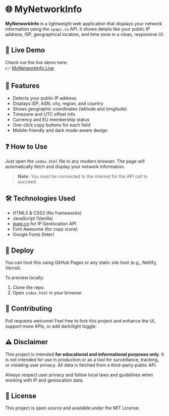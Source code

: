 # 🌐 MyNetworkInfo

**MyNetworkInfo** is a lightweight web application that displays your network information using the `ipapi.co` API. It shows details like your public IP address, ISP, geographical location, and time zone in a clean, responsive UI.

## 🔗 Live Demo

Check out the live demo here:  
👉 [MyNetworkInfo Live](https://yourusername.github.io/mynetworkinfo/)

## 🔧 Features

- Detects your public IP address
- Displays ISP, ASN, city, region, and country
- Shows geographic coordinates (latitude and longitude)
- Timezone and UTC offset info
- Currency and EU membership status
- One-click copy buttons for each field
- Mobile-friendly and dark mode-aware design

## ❓ How to Use

Just open the `index.html` file in any modern browser. The page will automatically fetch and display your network information.

> **Note:** You must be connected to the internet for the API call to succeed.

## 🛠️ Technologies Used

- HTML5 & CSS3 (No frameworks)
- JavaScript (Vanilla)
- [ipapi.co](https://ipapi.co/) for IP Geolocation API
- Font Awesome (for copy icons)
- Google Fonts (Inter)

## 🚀 Deploy
You can host this using GitHub Pages or any static site host (e.g., Netlify, Vercel).

To preview locally:
1. Clone the repo.
2. Open `index.html` in your browser.

## 🙌 Contributing
Pull requests welcome! Feel free to fork this project and enhance the UI, support more APIs, or add dark/light toggle.


## ⚠️ Disclaimer

This project is intended **for educational and informational purposes only**. It is not intended for use in production or as a tool for surveillance, tracking, or violating user privacy. All data is fetched from a third-party public API.

Always respect user privacy and follow local laws and guidelines when working with IP and geolocation data.

## 📄 License

This project is open source and available under the MIT License.
